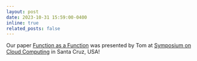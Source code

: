 ```yaml
---
layout: post
date: 2023-10-31 15:59:00-0400
inline: true
related_posts: false
---
```


Our paper [Function as a Function](https://dl.acm.org/doi/10.1145/3620678.3624648) was presented by Tom at [Symposium on Cloud Computing](http://acmsocc.org/2023/) in Santa Cruz, USA!
